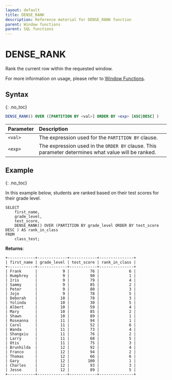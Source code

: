 ```yaml
---
layout: default
title: DENSE_RANK
description: Reference material for DENSE_RANK function
parent: Window functions
parent: SQL functions
---
```


# DENSE\_RANK

Rank the current row within the requested window.

For more information on usage, please refer to [Window Functions](./window-functions.md).

## Syntax
{: .no_toc}

```sql
DENSE_RANK() OVER ([PARTITION BY <val>] ORDER BY <exp> [ASC|DESC] )
```

| Parameter | Description                                                                                       |
| :--------- | :------------------------------------------------------------------------------------------------- |
| `<val>`   | The expression used for the `PARTITION BY` clause.                                                |
| `<exp>`    | The expression used in the `ORDER BY` clause. This parameter determines what value will be ranked.  |

## Example
{: .no_toc}

In this example below, students are ranked based on their test scores for their grade level.

```
SELECT
	first_name,
	grade_level,
	test_score,
	DENSE_RANK() OVER (PARTITION BY grade_level ORDER BY test_score DESC ) AS rank_in_class
FROM
	class_test;
```

**Returns**:

```
+------------+-------------+------------+---------------+
| first_name | grade_level | test_score | rank_in_class |
+------------+-------------+------------+---------------+
| Frank      |           9 |         76 |             6 |
| Humphrey   |           9 |         90 |             1 |
| Iris       |           9 |         79 |             4 |
| Sammy      |           9 |         85 |             2 |
| Peter      |           9 |         80 |             3 |
| Jojo       |           9 |         78 |             5 |
| Deborah    |          10 |         78 |             3 |
| Yolinda    |          10 |         30 |             5 |
| Albert     |          10 |         59 |             4 |
| Mary       |          10 |         85 |             2 |
| Shawn      |          10 |         89 |             1 |
| Roseanna   |          11 |         94 |             1 |
| Carol      |          11 |         52 |             6 |
| Wanda      |          11 |         73 |             4 |
| Shangxiu   |          11 |         76 |             2 |
| Larry      |          11 |         68 |             5 |
| Otis       |          11 |         75 |             3 |
| Brunhilda  |          12 |         92 |             4 |
| Franco     |          12 |         94 |             2 |
| Thomas     |          12 |         66 |             6 |
| Gary       |          12 |        100 |             1 |
| Charles    |          12 |         93 |             3 |
| Jesse      |          12 |         89 |             5 |
+------------+-------------+------------+---------------+
```
